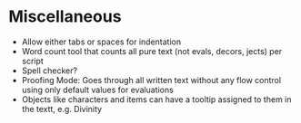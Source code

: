 
# Miscellaneous

-   Allow either tabs or spaces for indentation
-   Word count tool that counts all pure text (not evals, decors, jects) per script
-   Spell checker?
-   Proofing Mode: Goes through all written text without any flow control using only default values for evaluations
-   Objects like characters and items can have a tooltip assigned to them in the textt, e.g. Divinity
